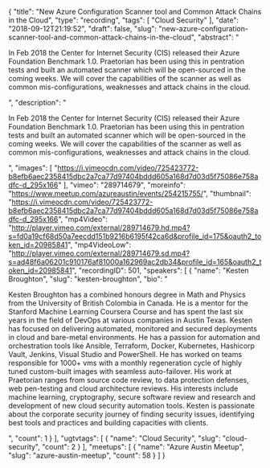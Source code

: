 {
  "title": "New Azure Configuration Scanner tool and Common Attack Chains in the Cloud",
  "type": "recording",
  "tags": [
    "Cloud Security"
  ],
  "date": "2018-09-12T21:19:52",
  "draft": false,
  "slug": "new-azure-configuration-scanner-tool-and-common-attack-chains-in-the-cloud",
  "abstract": "<p>In Feb 2018 the Center for Internet Security (CIS) released their Azure Foundation Benchmark 1.0. Praetorian has been using this in pentration tests and built an automated scanner which will be open-sourced in the coming weeks. We will cover the capabilities of the scanner as well as common mis-configurations, weaknesses and attack chains in the cloud.</p>",
  "description": "<p>In Feb 2018 the Center for Internet Security (CIS) released their Azure Foundation Benchmark 1.0. Praetorian has been using this in pentration tests and built an automated scanner which will be open-sourced in the coming weeks. We will cover the capabilities of the scanner as well as common mis-configurations, weaknesses and attack chains in the cloud.</p>",
  "images": [
    "https://i.vimeocdn.com/video/725423772-b8efb6aec2358415dbc2a7ca77d97404bddd605a168d7d03d5f75086e758adfc-d_295x166"
  ],
  "vimeo": "289714679",
  "moreinfo": "https://www.meetup.com/azureaustin/events/254215755/",
  "thumbnail": "https://i.vimeocdn.com/video/725423772-b8efb6aec2358415dbc2a7ca77d97404bddd605a168d7d03d5f75086e758adfc-d_295x166",
  "mp4Video": "http://player.vimeo.com/external/289714679.hd.mp4?s=fd0a19cf68d50a7eecdd151b9216b6195f42ca6d&profile_id=175&oauth2_token_id=20985841",
  "mp4VideoLow": "http://player.vimeo.com/external/289714679.sd.mp4?s=ad48f6a06201c910176af81000a162969ac2db34&profile_id=165&oauth2_token_id=20985841",
  "recordingID": 501,
  "speakers": [
    {
      "name": "Kesten Broughton",
      "slug": "kesten-broughton",
      "bio": "<p>Kesten Broughton has a combined honours degree in Math and Physics from the University of British Colombia in Canada. He is a mentor for the Stanford Machine Learning Coursera Course and has spent the last six years in the field of DevOps at various companies in Austin Texas. Kesten has focused on delivering automated, monitored and secured deployments in cloud and bare-metal environments. He has a passion for automation and orchestration tools like Ansible, Terraform, Docker, Kubernetes, Hashicorp Vault, Jenkins, Visual Studio and PowerShell. He has worked on teams responsible for 1000+ vms with a monthly regeneration cycle of highly tuned custom-built images with seamless auto-failover. His work at Praetorian ranges from source code review, to data protection defenses, web pen-testing and cloud architecture reviews. His interests include machine learning, cryptography, secure software review and research and development of new cloud security automation tools. Kesten is passionate about the corporate security journey of finding security issues, identifying best tools and practices and building capacities with clients.</p>",
      "count": 1
    }
  ],
  "ugtvtags": [
    {
      "name": "Cloud Security",
      "slug": "cloud-security",
      "count": 2
    }
  ],
  "meetups": [
    {
      "name": "Azure Austin Meetup",
      "slug": "azure-austin-meetup",
      "count": 58
    }
  ]
}